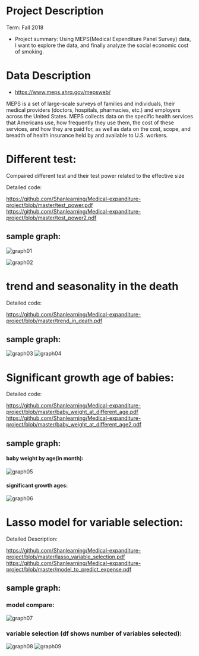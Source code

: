 # Project Description
Term: Fall 2018

+ Project summary: Using MEPS(Medical Expenditure Panel Survey) data, I want to explore the data, and finally analyze the social economic cost of smoking.

# Data Description

+ https://www.meps.ahrq.gov/mepsweb/

MEPS is a set of large-scale surveys of families and individuals, their medical providers (doctors, hospitals, pharmacies, etc.) and employers across the United States. MEPS collects data on the specific health services that Americans use, how frequently they use them, the cost of these services, and how they are paid for, as well as data on the cost, scope, and breadth of health insurance held by and available to U.S. workers.

# Different test:

Compaired different test and their test power related to the effective size

Detailed code: 

https://github.com/Shanlearning/Medical-expanditure-project/blob/master/test_power.pdf
https://github.com/Shanlearning/Medical-expanditure-project/blob/master/test_power2.pdf

## sample graph:

![graph01](figs/test_power.JPG)

![graph02](figs/test_power2.PNG)

# trend and seasonality in the death

Detailed code: 

https://github.com/Shanlearning/Medical-expanditure-project/blob/master/trend_in_death.pdf

## sample graph:
![graph03](figs/trend.PNG)
![graph04](figs/trend2.PNG)

# Significant growth age of babies:


Detailed code: 

https://github.com/Shanlearning/Medical-expanditure-project/blob/master/baby_weight_at_different_age.pdf
https://github.com/Shanlearning/Medical-expanditure-project/blob/master/baby_weight_at_different_age2.pdf

## sample graph:
#### baby weight by age(in month):
![graph05](figs/baby.PNG)

#### significant growth ages:
![graph06](figs/baby2.PNG)

# Lasso model for variable selection:

Detailed Description:

https://github.com/Shanlearning/Medical-expanditure-project/blob/master/lasso_variable_selection.pdf
https://github.com/Shanlearning/Medical-expanditure-project/blob/master/model_to_predict_expense.pdf

## sample graph:

### model compare:
![graph07](figs/model.PNG)

### variable selection (df shows number of variables selected):

![graph08](figs/lasso0.PNG)
![graph09](figs/Lasso1.PNG)







